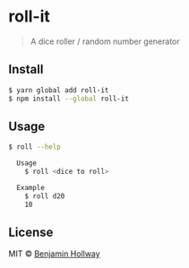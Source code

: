# roll-it

> A dice roller / random number generator


## Install

``` bash
$ yarn global add roll-it
$ npm install --global roll-it
```


## Usage

``` bash
$ roll --help

  Usage
    $ roll <dice to roll>

  Example
    $ roll d20
    10
```

## License
MIT © [Benjamin Hollway](https://nothingrandom.com)